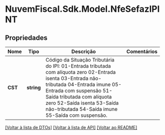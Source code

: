 # NuvemFiscal.Sdk.Model.NfeSefazIPINT

## Propriedades

Nome | Tipo | Descrição | Comentários
------------ | ------------- | ------------- | -------------
**CST** | **string** | Código da Situação Tributária do IPI:  01-Entrada tributada com alíquota zero  02-Entrada isenta  03-Entrada não-tributada  04-Entrada imune  05-Entrada com suspensão  51-Saída tributada com alíquota zero  52-Saída isenta  53-Saída não-tributada  54-Saída imune  55-Saída com suspensão. | 

[[Voltar à lista de DTOs]](../README.md#documentation-for-models) [[Voltar à lista de API]](../README.md#documentation-for-api-endpoints) [[Voltar ao README]](../README.md)

